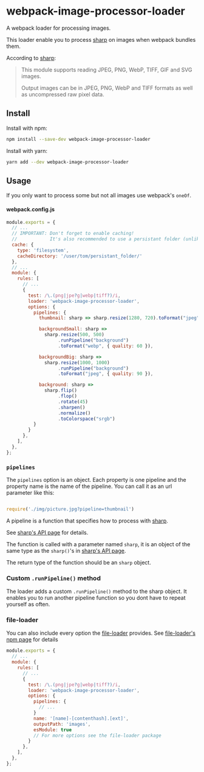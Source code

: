 # webpack-image-processor-loader
A webpack loader for processing images.

This loader enable you to process [sharp](https://sharp.pixelplumbing.com/) on images when webpack bundles them.

According to [sharp](https://sharp.pixelplumbing.com/):

> This module supports reading JPEG, PNG, WebP, TIFF, GIF and SVG images.
>
> Output images can be in JPEG, PNG, WebP and TIFF formats as well as uncompressed raw pixel data.

## Install

Install with npm:

```bash
npm install --save-dev webpack-image-processor-loader
```

Install with yarn:

```bash
yarn add --dev webpack-image-processor-loader
```

## Usage

If you only want to process some but not all images use webpack's `oneOf`.

#### webpack.config.js

```javascript
module.exports = {
  // ...
  // IMPORTANT: Don't forget to enable caching!
  //            It's also recommended to use a persistant folder (unlike the default node_modules/.cache/webpack).
  cache: {
    type: 'filesystem',
    cacheDirectory: '/user/tom/persistant_folder/'
  },
  // ...
  module: {
    rules: [
      // ...
      {
        test: /\.(png|jpe?g|webp|tiff?)/i,
        loader: 'webpack-image-processor-loader',
        options: {
          pipelines: {
            thumbnail: sharp => sharp.resize(1280, 720).toFormat("jpeg"),

            backgroundSmall: sharp =>
              sharp.resize(500, 500)
                   .runPipeline("background")
                   .toFormat("webp", { quality: 60 }),

            backgroundBig: sharp =>
              sharp.resize(1000, 1000)
                   .runPipeline("background")
                   .toFormat("jpeg", { quality: 90 }),

            background: sharp =>
              sharp.flip()
                   .flop()
                   .rotate(45)
                   .sharpen()
                   .normalize()
                   .toColorspace("srgb")
          }
        }
      },
    ],
  },
};

```


### `pipelines`

The `pipelines` option is an object. Each property is one pipeline and the property name is the name of the pipeline. You can call it as an url parameter like this:

```javascript

require('./img/picture.jpg?pipeline=thumbnail')

```

A pipeline is a function that specifies how to process with [sharp](https://sharp.pixelplumbing.com/).

See [sharp's API page](https://sharp.pixelplumbing.com/api-operation) for details.

The function is called with a parameter named `sharp`, it is an object of the same type as the `sharp()`'s in [sharp's API page](https://sharp.pixelplumbing.com/api-operation).

The return type of the function should be an `sharp` object.

### Custom `.runPipeline()` method

The loader adds a custom `.runPipeline()` method to the sharp object. It enables you to run another pipeline function so you dont have to repeat yourself as often.

### file-loader

You can also include every option the [file-loader](https://www.npmjs.com/package/file-loader) provides. See [file-loader's npm page](https://www.npmjs.com/package/file-loader) for details

```javascript
module.exports = {
  // ...
  module: {
    rules: [
      // ...
      {
        test: /\.(png|jpe?g|webp|tiff?)/i,
        loader: 'webpack-image-processor-loader',
        options: {
          pipelines: {
            // ...
          }
          name: '[name]-[contenthash].[ext]',
          outputPath: 'images',
          esModule: true
          // For more options see the file-loader package
        }
      },
    ],
  },
};

```